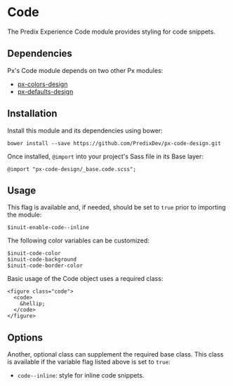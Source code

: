 # Code

The Predix Experience Code module provides styling for code snippets.






## Dependencies

Px's Code module depends on two other Px modules:

* [px-colors-design](https://github.com/PredixDev/px-colors-design)
* [px-defaults-design](https://github.com/PredixDev/px-defaults-design)

## Installation

Install this module and its dependencies using bower:

    bower install --save https://github.com/PredixDev/px-code-design.git

Once installed, `@import` into your project's Sass file in its Base layer:

    @import "px-code-design/_base.code.scss";

## Usage

This flag is available and, if needed, should be set to `true` prior to importing the module:

    $inuit-enable-code--inline

The following color variables can be customized:

    $inuit-code-color
    $inuit-code-background
    $inuit-code-border-color

Basic usage of the Code object uses a required class:

    <figure class="code">
      <code>
        &hellip;
      </code>
    </figure>

## Options

Another, optional class can supplement the required base class. This class is available if the variable flag listed above is set to `true`:

* `code--inline`: style for inline code snippets.
